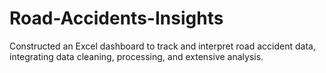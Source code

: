 # Road-Accidents-Insights
Constructed an Excel dashboard to track and interpret road accident data, integrating data cleaning, processing, and extensive analysis.
